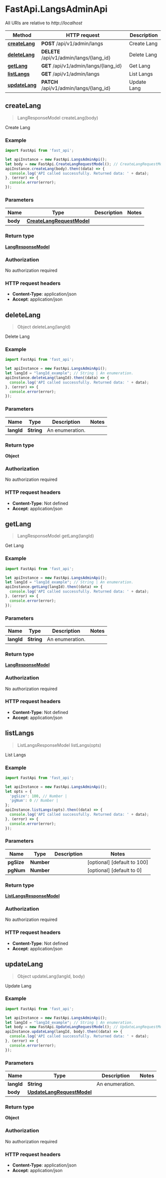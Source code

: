 # FastApi.LangsAdminApi

All URIs are relative to *http://localhost*

Method | HTTP request | Description
------------- | ------------- | -------------
[**createLang**](LangsAdminApi.md#createLang) | **POST** /api/v1/admin/langs | Create Lang
[**deleteLang**](LangsAdminApi.md#deleteLang) | **DELETE** /api/v1/admin/langs/{lang_id} | Delete Lang
[**getLang**](LangsAdminApi.md#getLang) | **GET** /api/v1/admin/langs/{lang_id} | Get Lang
[**listLangs**](LangsAdminApi.md#listLangs) | **GET** /api/v1/admin/langs | List Langs
[**updateLang**](LangsAdminApi.md#updateLang) | **PATCH** /api/v1/admin/langs/{lang_id} | Update Lang



## createLang

> LangResponseModel createLang(body)

Create Lang

### Example

```javascript
import FastApi from 'fast_api';

let apiInstance = new FastApi.LangsAdminApi();
let body = new FastApi.CreateLangRequestModel(); // CreateLangRequestModel | 
apiInstance.createLang(body).then((data) => {
  console.log('API called successfully. Returned data: ' + data);
}, (error) => {
  console.error(error);
});

```

### Parameters


Name | Type | Description  | Notes
------------- | ------------- | ------------- | -------------
 **body** | [**CreateLangRequestModel**](CreateLangRequestModel.md)|  | 

### Return type

[**LangResponseModel**](LangResponseModel.md)

### Authorization

No authorization required

### HTTP request headers

- **Content-Type**: application/json
- **Accept**: application/json


## deleteLang

> Object deleteLang(langId)

Delete Lang

### Example

```javascript
import FastApi from 'fast_api';

let apiInstance = new FastApi.LangsAdminApi();
let langId = "langId_example"; // String | An enumeration.
apiInstance.deleteLang(langId).then((data) => {
  console.log('API called successfully. Returned data: ' + data);
}, (error) => {
  console.error(error);
});

```

### Parameters


Name | Type | Description  | Notes
------------- | ------------- | ------------- | -------------
 **langId** | **String**| An enumeration. | 

### Return type

**Object**

### Authorization

No authorization required

### HTTP request headers

- **Content-Type**: Not defined
- **Accept**: application/json


## getLang

> LangResponseModel getLang(langId)

Get Lang

### Example

```javascript
import FastApi from 'fast_api';

let apiInstance = new FastApi.LangsAdminApi();
let langId = "langId_example"; // String | An enumeration.
apiInstance.getLang(langId).then((data) => {
  console.log('API called successfully. Returned data: ' + data);
}, (error) => {
  console.error(error);
});

```

### Parameters


Name | Type | Description  | Notes
------------- | ------------- | ------------- | -------------
 **langId** | **String**| An enumeration. | 

### Return type

[**LangResponseModel**](LangResponseModel.md)

### Authorization

No authorization required

### HTTP request headers

- **Content-Type**: Not defined
- **Accept**: application/json


## listLangs

> ListLangsResponseModel listLangs(opts)

List Langs

### Example

```javascript
import FastApi from 'fast_api';

let apiInstance = new FastApi.LangsAdminApi();
let opts = {
  'pgSize': 100, // Number | 
  'pgNum': 0 // Number | 
};
apiInstance.listLangs(opts).then((data) => {
  console.log('API called successfully. Returned data: ' + data);
}, (error) => {
  console.error(error);
});

```

### Parameters


Name | Type | Description  | Notes
------------- | ------------- | ------------- | -------------
 **pgSize** | **Number**|  | [optional] [default to 100]
 **pgNum** | **Number**|  | [optional] [default to 0]

### Return type

[**ListLangsResponseModel**](ListLangsResponseModel.md)

### Authorization

No authorization required

### HTTP request headers

- **Content-Type**: Not defined
- **Accept**: application/json


## updateLang

> Object updateLang(langId, body)

Update Lang

### Example

```javascript
import FastApi from 'fast_api';

let apiInstance = new FastApi.LangsAdminApi();
let langId = "langId_example"; // String | An enumeration.
let body = new FastApi.UpdateLangRequestModel(); // UpdateLangRequestModel | 
apiInstance.updateLang(langId, body).then((data) => {
  console.log('API called successfully. Returned data: ' + data);
}, (error) => {
  console.error(error);
});

```

### Parameters


Name | Type | Description  | Notes
------------- | ------------- | ------------- | -------------
 **langId** | **String**| An enumeration. | 
 **body** | [**UpdateLangRequestModel**](UpdateLangRequestModel.md)|  | 

### Return type

**Object**

### Authorization

No authorization required

### HTTP request headers

- **Content-Type**: application/json
- **Accept**: application/json

